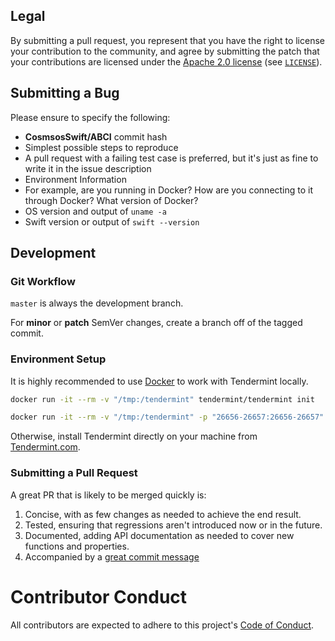 ## Legal

By submitting a pull request, you represent that you have the right to license your contribution to the community, and agree by submitting the patch
that your contributions are licensed under the [Apache 2.0 license](https://www.apache.org/licenses/LICENSE-2.0.html) (see [`LICENSE`](../LICENSE)).

## Submitting a Bug

Please ensure to specify the following:

* **CosmsosSwift/ABCI** commit hash
* Simplest possible steps to reproduce
* A pull request with a failing test case is preferred, but it's just as fine to write it in the issue description
* Environment Information
* For example, are you running in Docker? How are you connecting to it through Docker? What version of Docker?
* OS version and output of `uname -a`
* Swift version or output of `swift --version`

## Development

### Git Workflow

`master` is always the development branch.

For **minor** or **patch** SemVer changes, create a branch off of the tagged commit.

### Environment Setup

It is highly recommended to use [Docker](https://docker.com) to work with Tendermint locally.

```bash
docker run -it --rm -v "/tmp:/tendermint" tendermint/tendermint init

docker run -it --rm -v "/tmp:/tendermint" -p "26656-26657:26656-26657"  tendermint/tendermint node --proxy_app="tcp://host.docker.internal:26658"
```

Otherwise, install Tendermint directly on your machine from [Tendermint.com](https://tendermint.com/docs/introduction/quick-start.html#overview).

### Submitting a Pull Request

A great PR that is likely to be merged quickly is:

1. Concise, with as few changes as needed to achieve the end result.
1. Tested, ensuring that regressions aren't introduced now or in the future.
1. Documented, adding API documentation as needed to cover new functions and properties.
1. Accompanied by a [great commit message](https://chris.beams.io/posts/git-commit/)

# Contributor Conduct

All contributors are expected to adhere to this project's [Code of Conduct](CODE_OF_CONDUCT.md).
